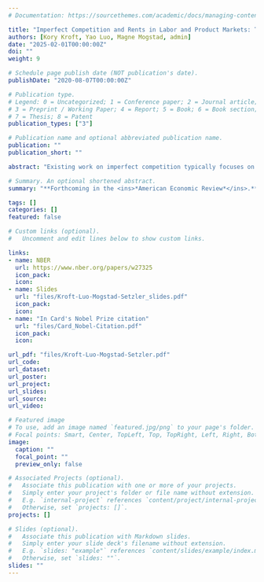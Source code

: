 ```yaml
---
# Documentation: https://sourcethemes.com/academic/docs/managing-content/

title: "Imperfect Competition and Rents in Labor and Product Markets: The Case of the Construction Industry"
authors: [Kory Kroft, Yao Luo, Magne Mogstad, admin]
date: "2025-02-01T00:00:00Z"
doi: ""
weight: 9

# Schedule page publish date (NOT publication's date).
publishDate: "2020-08-07T00:00:00Z"

# Publication type.
# Legend: 0 = Uncategorized; 1 = Conference paper; 2 = Journal article;
# 3 = Preprint / Working Paper; 4 = Report; 5 = Book; 6 = Book section;
# 7 = Thesis; 8 = Patent
publication_types: ["3"]

# Publication name and optional abbreviated publication name.
publication: ""
publication_short: ""

abstract: "Existing work on imperfect competition typically focuses on either the labor market or the product market in isolation. In contrast, we analyze imperfect competition in both markets jointly, showing theoretically and empirically that focusing on one market in isolation may result in a limited or misleading picture of the degree and impacts of market power. Our empirical setting is the US construction industry. We develop, identify and estimate a model where construction firms imperfectly compete with one another for workers in the labor market and for projects in both the private market and the government market, where government projects are procured through auctions. Our analyses combine the universe of business and worker tax records with newly collected records from government procurement auctions. We use the estimated model to quantify the markdown of wages and the markup of prices, to show that the impacts of an increase in market power in one market are attenuated by the existence of market power in the other market, and to quantify the rents, rent-sharing, and incidence of procurements in the US construction industry."

# Summary. An optional shortened abstract.
summary: "**Forthcoming in the <ins>*American Economic Review*</ins>.** </br>My presentations: NBER SI-Labor, MIT, NBER IO, UBC, LSE, Stanford-SITE, Cornell, Maryland, Columbia Business School, U of Oslo, Federal Reserve Board, Carnegie Mellon/Pittsburgh, UChicago, BI Norwegian Business School, Penn State, CESifo, UToronto/Bank of Canada, Texas A&M, Wisconsin, Duke, Queen's U, Boston College."

tags: []
categories: []
featured: false

# Custom links (optional).
#   Uncomment and edit lines below to show custom links.

links:
- name: NBER
  url: https://www.nber.org/papers/w27325
  icon_pack:
  icon:
- name: Slides
  url: "files/Kroft-Luo-Mogstad-Setzler_slides.pdf"
  icon_pack:
  icon:
- name: "In Card's Nobel Prize citation"
  url: "files/Card_Nobel-Citation.pdf"
  icon_pack:
  icon:

url_pdf: "files/Kroft-Luo-Mogstad-Setzler.pdf"
url_code:
url_dataset:
url_poster:
url_project:
url_slides:
url_source:
url_video:

# Featured image
# To use, add an image named `featured.jpg/png` to your page's folder. 
# Focal points: Smart, Center, TopLeft, Top, TopRight, Left, Right, BottomLeft, Bottom, BottomRight.
image:
  caption: ""
  focal_point: ""
  preview_only: false

# Associated Projects (optional).
#   Associate this publication with one or more of your projects.
#   Simply enter your project's folder or file name without extension.
#   E.g. `internal-project` references `content/project/internal-project/index.md`.
#   Otherwise, set `projects: []`.
projects: []

# Slides (optional).
#   Associate this publication with Markdown slides.
#   Simply enter your slide deck's filename without extension.
#   E.g. `slides: "example"` references `content/slides/example/index.md`.
#   Otherwise, set `slides: ""`.
slides: ""
---
```

